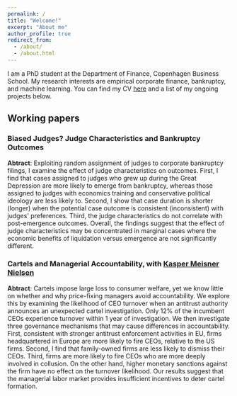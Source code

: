 ```yaml
---
permalink: /
title: "Welcome!"
excerpt: "About me"
author_profile: true
redirect_from: 
  - /about/
  - /about.html
---
```



I am a PhD student at the Department of Finance, Copenhagen Business School. My research interests are empirical corporate finance, bankruptcy, and machine learning. You can find my CV [here](https://d0nghyunkang.github.io/files/CV_DonghyunKang.pdf) and a list of my ongoing projects below.


## Working papers

### Biased Judges? Judge Characteristics and Bankruptcy Outcomes

**Abtract**:
    Exploiting random assignment of judges to corporate bankruptcy filings, I examine the effect of judge characteristics on outcomes. First, I find that cases assigned to judges who grew up during the Great Depression are more likely to emerge from bankruptcy, whereas those assigned to judges with economics training and conservative political ideology are less likely to. Second, I show that case duration is shorter (longer) when the potential case outcome is consistent (inconsistent) with judges' preferences. Third, the judge characteristics do not correlate with post-emergence outcomes. Overall, the findings suggest that the effect of judge characteristics may be concentrated in marginal cases where the economic benefits of liquidation versus emergence are not significantly different. 
    
### Cartels and Managerial Accountability, with [Kasper Meisner Nielsen](http://www.kaspermeisnernielsen.com/)

**Abtract**:
    Cartels impose large loss to consumer welfare, yet we know little on whether and why price-fixing managers avoid accountability. We explore this by examining the likelihood of CEO turnover when an antitrust authority announces an unexpected cartel investigation. Only 12\% of the incumbent CEOs experience turnover within 1 year of investigation. We then investigate three governance mechanisms that may cause differences in accountability. First, consistent with stronger antitrust enforcement activities in EU, firms headquartered in Europe are more likely to fire CEOs, relative to the US firms. Second, I find that family-owned firms are less likely to dismiss their CEOs. Third, firms are more likely to fire CEOs who are more deeply involved in collusion. On the other hand, higher monetary sanctions against the firm have no effect on the turnover likelihood. Our results suggest that the managerial labor market provides insufficient incentives to deter cartel formation.

